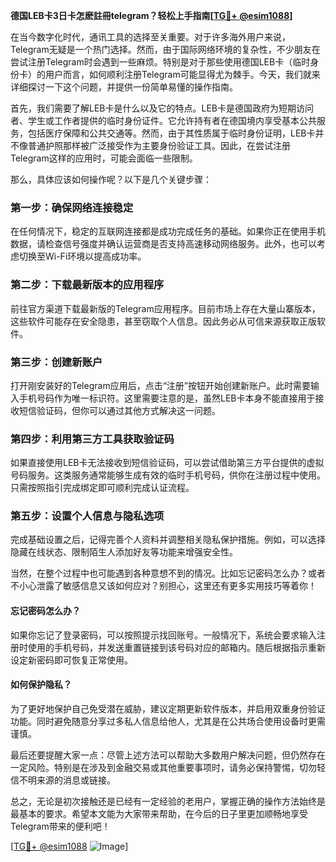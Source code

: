 **德国LEB卡3日卡怎麽註冊telegram？轻松上手指南[[TG💪+ @esim1088](https://t.me/s/esim1088)]**

在当今数字化时代，通讯工具的选择至关重要。对于许多海外用户来说，Telegram无疑是一个热门选择。然而，由于国际网络环境的复杂性，不少朋友在尝试注册Telegram时会遇到一些麻烦。特别是对于那些使用德国LEB卡（临时身份卡）的用户而言，如何顺利注册Telegram可能显得尤为棘手。今天，我们就来详细探讨一下这个问题，并提供一份简单易懂的操作指南。

首先，我们需要了解LEB卡是什么以及它的特点。LEB卡是德国政府为短期访问者、学生或工作者提供的临时身份证件。它允许持有者在德国境内享受基本公共服务，包括医疗保障和公共交通等。然而，由于其性质属于临时身份证明，LEB卡并不像普通护照那样被广泛接受作为主要身份验证工具。因此，在尝试注册Telegram这样的应用时，可能会面临一些限制。

那么，具体应该如何操作呢？以下是几个关键步骤：

### 第一步：确保网络连接稳定
在任何情况下，稳定的互联网连接都是成功完成任务的基础。如果你正在使用手机数据，请检查信号强度并确认运营商是否支持高速移动网络服务。此外，也可以考虑切换至Wi-Fi环境以提高成功率。

### 第二步：下载最新版本的应用程序
前往官方渠道下载最新版的Telegram应用程序。目前市场上存在大量山寨版本，这些软件可能存在安全隐患，甚至窃取个人信息。因此务必从可信来源获取正版软件。

### 第三步：创建新账户
打开刚安装好的Telegram应用后，点击“注册”按钮开始创建新账户。此时需要输入手机号码作为唯一标识符。这里需要注意的是，虽然LEB卡本身不能直接用于接收短信验证码，但你可以通过其他方式解决这一问题。

### 第四步：利用第三方工具获取验证码
如果直接使用LEB卡无法接收到短信验证码，可以尝试借助第三方平台提供的虚拟号码服务。这类服务通常能够生成有效的临时手机号码，供你在注册过程中使用。只需按照指引完成绑定即可顺利完成认证流程。

### 第五步：设置个人信息与隐私选项
完成基础设置之后，记得完善个人资料并调整相关隐私保护措施。例如，可以选择隐藏在线状态、限制陌生人添加好友等功能来增强安全性。

当然，在整个过程中也可能遇到各种意想不到的情况。比如忘记密码怎么办？或者不小心泄露了敏感信息又该如何应对？别担心，这里还有更多实用技巧等着你！

#### 忘记密码怎么办？
如果你忘记了登录密码，可以按照提示找回账号。一般情况下，系统会要求输入注册时使用的手机号码，并发送重置链接到该号码对应的邮箱内。随后根据指示重新设定新密码即可恢复正常使用。

#### 如何保护隐私？
为了更好地保护自己免受潜在威胁，建议定期更新软件版本，并启用双重身份验证功能。同时避免随意分享过多私人信息给他人，尤其是在公共场合使用设备时更需谨慎。

最后还要提醒大家一点：尽管上述方法可以帮助大多数用户解决问题，但仍然存在一定风险。特别是在涉及到金融交易或其他重要事项时，请务必保持警惕，切勿轻信不明来源的消息或链接。

总之，无论是初次接触还是已经有一定经验的老用户，掌握正确的操作方法始终是最基本的要求。希望本文能为大家带来帮助，在今后的日子里更加顺畅地享受Telegram带来的便利吧！

[[TG💪+ @esim1088](https://t.me/s/esim1088) ![Image](https://i.postimg.cc/4NQfJmqS/Snipaste-2025-05-13-00-14-12.png)]